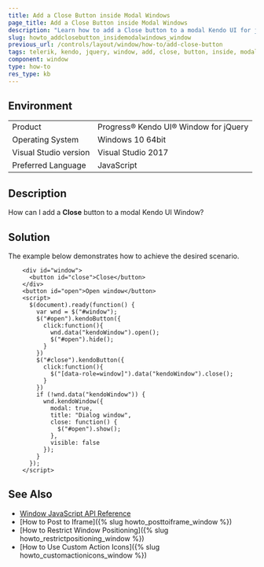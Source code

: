 ```yaml
---
title: Add a Close Button inside Modal Windows
page_title: Add a Close Button inside Modal Windows 
description: "Learn how to add a Close button to a modal Kendo UI for jQuery Window."
slug: howto_addclosebutton_insidemodalwindows_window
previous_url: /controls/layout/window/how-to/add-close-button
tags: telerik, kendo, jquery, window, add, close, button, inside, modal, windows
component: window
type: how-to
res_type: kb
---
```


## Environment

<table>
 <tr>
  <td>Product</td>
  <td>Progress® Kendo UI® Window for jQuery</td>
 </tr>
 <tr>
  <td>Operating System</td>
  <td>Windows 10 64bit</td>
 </tr>
 <tr>
  <td>Visual Studio version</td>
  <td>Visual Studio 2017</td>
 </tr>
 <tr>
  <td>Preferred Language</td>
  <td>JavaScript</td>
 </tr>
</table>

## Description

How can I add a **Close** button to a modal Kendo UI Window?

## Solution

The example below demonstrates how to achieve the desired scenario.


```dojo
    <div id="window">
      <button id="close">Close</button>
    </div>
    <button id="open">Open window</button>
    <script>
      $(document).ready(function() {
        var wnd = $("#window");
        $("#open").kendoButton({
          click:function(){
            wnd.data("kendoWindow").open();
            $("#open").hide();
          }
        })
        $("#close").kendoButton({
          click:function(){
            $("[data-role=window]").data("kendoWindow").close();
          }
        })
        if (!wnd.data("kendoWindow")) {
          wnd.kendoWindow({
            modal: true,
            title: "Dialog window",
            close: function() {
              $("#open").show();
            },
            visible: false
          });
        }
      });
    </script>
```

## See Also

* [Window JavaScript API Reference](/api/javascript/ui/window)
* [How to Post to Iframe]({% slug howto_posttoiframe_window %})
* [How to Restrict Window Positioning]({% slug howto_restrictpositioning_window %})
* [How to Use Custom Action Icons]({% slug howto_customactionicons_window %})
